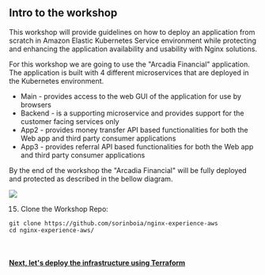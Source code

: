 ## Intro to the workshop

This workshop will provide guidelines on how to deploy an application from scratch in Amazon Elastic Kubernetes Service environment while protecting and enhancing the application availability and usability with Nginx solutions.

For this workshop we are going to use the "Arcadia Financial" application.
The application is built with 4 different microservices that are deployed in the Kubernetes environment.
- Main - provides access to the web GUI of the application for use by browsers
- Backend - is a supporting microservice and provides support for the customer facing services only
- App2 - provides money transfer API based functionalities for both the Web app and third party consumer applications
- App3 - provides referral API based functionalities for both the Web app and third party consumer applications



By the end of the workshop the "Arcadia Financial" will be fully deployed and protected as described in the bellow diagram.

![](images/2env.jpg)



15. Clone the Workshop Repo:
```
git clone https://github.com/sorinboia/nginx-experience-aws
cd nginx-experience-aws/
```

&nbsp;&nbsp;

#### [Next, let's deploy the infrastructure using Terraform](3tf.md)
